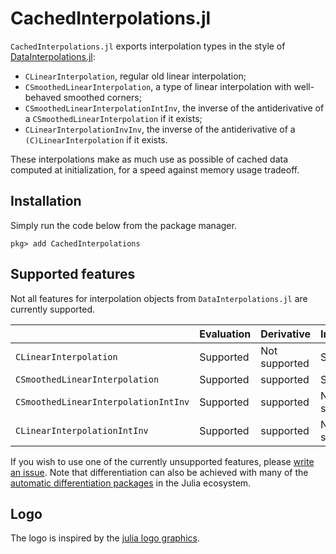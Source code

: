 # CachedInterpolations.jl

`CachedInterpolations.jl` exports interpolation types in the style of [DataInterpolations.jl](https://github.com/SciML/DataInterpolations.jl):

- `CLinearInterpolation`, regular old linear interpolation;
- `CSmoothedLinearInterpolation`, a type of linear interpolation with well-behaved smoothed corners;
- `CSmoothedLinearInterpolationIntInv`, the inverse of the antiderivative of a `CSmoothedLinearInterpolation` if it exists;
- `CLinearInterpolationInvInv`, the inverse of the antiderivative of a `(C)LinearInterpolation` if it exists.

These interpolations make as much use as possible of cached data computed at initialization, for a speed against memory usage tradeoff.

## Installation

Simply run the code below from the package manager.

```
pkg> add CachedInterpolations
```

## Supported features

Not all features for interpolation objects from `DataInterpolations.jl` are currently supported.

|                                      | Evaluation | Derivative    | Integration                                |
| -----------------------------------  | ---------- | ------------- | ------------------------------------------ |
| `CLinearInterpolation`               | Supported  | Not supported | Supported                                  |
| `CSmoothedLinearInterpolation`       | Supported  | supported     | Supported                                  |
| `CSmoothedLinearInterpolationIntInv` | Supported  | supported     | Not supported                              |
| `CLinearInterpolationIntInv`         | Supported  | supported     | Not supported                              |

If you wish to use one of the currently unsupported features, please [write an issue](https://github.com/SouthEndMusic/CachedInterpolations.jl/issues). Note that differentiation can also be achieved with many of the [automatic differentiation packages](https://juliadiff.org/#the_big_list) in the Julia ecosystem.

## Logo

The logo is inspired by the [julia logo graphics](https://github.com/JuliaLang/julia-logo-graphics).